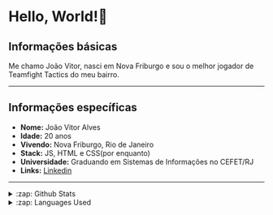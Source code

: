 #   Hello, World!👋
##  Informações básicas 
Me chamo João Vitor, nasci em Nova Friburgo e sou o melhor jogador de Teamfight Tactics do meu bairro.
***

## Informações específicas 
* **Nome:** João Vitor Alves
* **Idade:** 20 anos
* **Vivendo:** Nova Friburgo, Rio de Janeiro
* **Stack:** JS, HTML e CSS(por enquanto) 
* **Universidade:** Graduando em Sistemas de Informações no CEFET/RJ
* **Links:**
[Linkedin](https://www.linkedin.com/in/joao-vitor1/)
***

<details>
  <summary>:zap: Github Stats</summary>
   <img src="https://github-readme-stats.vercel.app/api?username=anuraghazra&theme=dark&show_icons=true)">
</details>

<details>
  <summary>:zap: Languages Used</summary>
  <img src="https://github-readme-stats.vercel.app/api/top-langs/?username=skydhex&layout=compact&bg_color=ffffff&text_color=333333">
</details>
